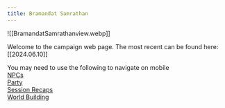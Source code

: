 ```yaml
---
title: Bramandat Samrathan
---
```


![[BramandatSamrathanview.webp]]

Welcome to the campaign web page.  The most recent can be found here: [[2024.06.10]]

You may need to use the following to navigate on mobile  
[NPCs](https://bramandatsamrathan.pages.dev/NPCs/)  
[Party](https://bramandatsamrathan.pages.dev/Party/)  
[Session Recaps](https://bramandatsamrathan.pages.dev/Session-Recaps/)  
[World Building](https://bramandatsamrathan.pages.dev/World-Building/)  
